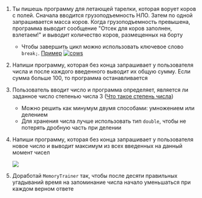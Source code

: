 1. Ты пишешь программу для летающей тарелки, которая ворует коров с полей. Сначала вводится грузоподъемность НЛО. Затем по одной запрашивается масса коров. Когда грузоподъемность превышена, программа выводит сообщение "Отсек для коров заполнен, взлетаем!" и выводит количество коров, размещенных на борту

   - Чтобы завершить цикл можно использовать ключевое слово `break;`. [Пример](https://gist.github.com/Simplifier/b36f425481693b57d941d88c4747df90) [![cows](https://camo.githubusercontent.com/8c84795a7cc50e552a22352d6b173f471bf9316e/687474703a2f2f393970782e72752f7373746f726167652f35332f323031322f30322f746d625f33343039305f353034352e6a7067)](https://camo.githubusercontent.com/8c84795a7cc50e552a22352d6b173f471bf9316e/687474703a2f2f393970782e72752f7373746f726167652f35332f323031322f30322f746d625f33343039305f353034352e6a7067)

2. Напиши программу, которая без конца запрашивает у пользователя числа и после каждого введенного выводит их общую сумму. Если сумма больше 100, то программа останавливается

3. Пользователь вводит число и программа определяет, является ли заданное число степенью числа 3 ([Что такое степень числа](http://www.webmath.ru/poleznoe/formules_18_11.php))

   - Можно решить как минумум двумя способами: умножением или делением
   - Для хранения числа лучше использовать тип `double`, чтобы не потерять дробную часть при делении

4. Напиши программу, которая без конца запрашивает у пользователя новое число и выводит максимум из всех введенных на данный момент чисел

   ![](https://api.monosnap.com/rpc/file/download?id=kYnrLMa5hALOYOB3vs5A8t4lNYzYIA)

5. Доработай `MemoryTrainer` так, чтобы после десяти правильных угадываний время на запоминание числа начало уменьшаться при каждом верном ответе
